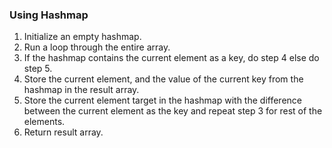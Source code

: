 ### Using Hashmap

1. Initialize an empty hashmap.
1. Run a loop through the entire array.
1. If the hashmap contains the current element as a key, do step 4 else do step 5.
1. Store the current element, and the value of the current key from the hashmap in the result array.
5. Store the current element target in the hashmap with the difference between the current element as the key and repeat step 3 for rest of the elements.
6. Return result array.